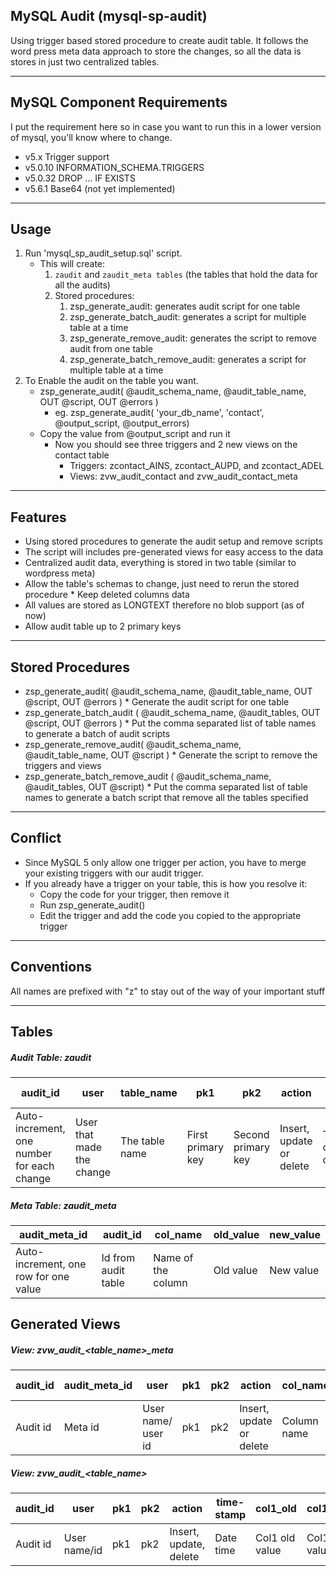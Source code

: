 ## MySQL Audit (mysql-sp-audit)
Using trigger based stored procedure to create audit table. It follows the word press meta data approach to store the changes, so all the data is stores in just two centralized tables.

---
## MySQL Component Requirements
I put the requirement here so in case you want to run this in a lower version of mysql, you'll know where to change.

* v5.x         Trigger support
* v5.0.10   INFORMATION_SCHEMA.TRIGGERS
* v5.0.32   DROP ... IF EXISTS
* v5.6.1     Base64 (not yet implemented)

---
## Usage
1. Run 'mysql_sp_audit_setup.sql' script. 
	* This will create:
		1. `zaudit` and `zaudit_meta tables` (the tables that hold the data for all the audits)
		1. Stored procedures:
			1. zsp_generate_audit: generates audit script for one table
			1. zsp_generate_batch_audit: generates a script for multiple table at a time
			1. zsp_generate_remove_audit: generates the script to remove audit from one table
			1. zsp_generate_batch_remove_audit: generates a script for multiple table at a time
1. To Enable the audit on the table you want.
	* zsp_generate_audit( @audit_schema_name, @audit_table_name, OUT @script, OUT @errors )
		* eg. zsp_generate_audit( 'your_db_name', 'contact', @output_script, @output_errors)
	* Copy the value from @output_script and run it
		* Now you should see three triggers and 2 new views on the contact table
			* Triggers: zcontact_AINS, zcontact_AUPD, and zcontact_ADEL
			* Views: zvw_audit_contact and zvw_audit_contact_meta

---
## Features
* Using stored procedures to generate the audit setup and remove scripts
* The script will includes pre-generated views for easy access to the data
* Centralized audit data, everything is stored in two table (similar to wordpress meta)
* Allow the table's schemas to change, just need to rerun the stored procedure
      * Keep deleted columns data
* All values are stored as LONGTEXT therefore no blob support (as of now)
* Allow audit table up to 2 primary keys      


---
## Stored Procedures
* zsp_generate_audit( @audit_schema_name, @audit_table_name, OUT @script, OUT @errors )
      * Generate the audit script for one table
* zsp_generate_batch_audit ( @audit_schema_name, @audit_tables, OUT @script, OUT @errors )
      * Put the comma separated list of table names to generate a batch of audit scripts
* zsp_generate_remove_audit( @audit_schema_name, @audit_table_name, OUT @script )
      * Generate the script to remove the triggers and views
* zsp_generate_batch_remove_audit ( @audit_schema_name, @audit_tables, OUT @script)
      * Put the comma separated list of table names to generate a batch script that remove all the tables specified
	  
---
## Conflict
* Since MySQL 5 only allow one trigger per action, you have to merge your existing triggers with our audit trigger.
* If you already have a trigger on your table, this is how you resolve it:
	 * Copy the code for your trigger, then remove it 
	 * Run zsp_generate_audit()
	 * Edit the trigger and add the code you copied to the appropriate trigger	 

---
## Conventions
All names are prefixed with "z" to stay out of the way of your important stuff

---
## Tables
##### Audit Table: zaudit

|audit_id  	|user |table_name |pk1  	|pk2  	|action  	|time-stamp  |
|---	|---	|---	|---	|---	|---	|---	|
|Auto-increment, one number for each change  	|User that made the change |The table name |First primary key  	|Second primary key  	|Insert, update or delete  	|Time the changed occurred  	|

##### Meta Table: zaudit_meta

|audit_meta_id  	|audit_id  	|col_name  	|old_value  	|new_value  	|
|---	|---	|---	|---	|---	|
|Auto-increment, one row for one value  	|Id from audit table  	|Name of the column  	|Old value  	|New value  	|

## Generated Views

##### View: zvw_audit_\<table_name\>_meta

|audit_id  	|audit_meta_id  	|user |pk1  	|pk2  	|action  	|col_name  	|old_value  	|new_value |time-stamp |
|---	|---	|---	|---	|---	|---	|---	|---	|---	|---	|
|Audit id  	|Meta id  	|User name/ user id |pk1  	|pk2  	|Insert, update or delete  	|Column name |Old value  	|New value |Date time  	|

##### View: zvw_audit_\<table_name\>

|audit_id  	|user |pk1  	|pk2  	|action  	|time-stamp |col1_old  	|col1_new  	|col2_old  	|col2_new|
|---	|---	|---	|---	|---	|---	|---	|---	|---	|---	|
|Audit id  	|User name/id |pk1  	|pk2  	|Insert, update, delete  	|Date time  	|Col1 old value  	|Col1 new value  	|Col2 old value  	|Col2 new value  	|


